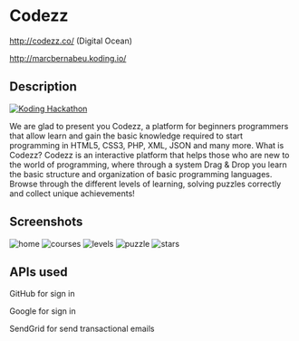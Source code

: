 # Codezz

http://codezz.co/ (Digital Ocean)

http://marcbernabeu.koding.io/

## Description

[![Koding Hackathon](https://github.com/koding/hackathon.submit/raw/master/images/badge.png?raw=true "Koding Hackathon")](https://koding.com/Hackathon)

We are glad to present you Codezz, a platform for beginners programmers that allow learn and gain the basic knowledge required to start programming in HTML5, CSS3, PHP, XML, JSON and many more.
What is Codezz?
Codezz is an interactive platform that helps those who are new to the world of programming, where through a system Drag & Drop you learn the basic structure and organization of basic programming languages.
Browse through the different levels of learning, solving puzzles correctly and collect unique achievements!

## Screenshots

![home](https://cloud.githubusercontent.com/assets/6871312/5335645/b8e1020a-7eae-11e4-876f-aa0cf448dbf4.png)
![courses](https://cloud.githubusercontent.com/assets/6871312/5335655/dda2ed10-7eae-11e4-95e0-b379cfcd42d5.png)
![levels](https://cloud.githubusercontent.com/assets/6871312/5335656/dead76e4-7eae-11e4-8e74-6d5b9dcbdd63.png)
![puzzle](https://cloud.githubusercontent.com/assets/6871312/5335660/fc71d76a-7eae-11e4-8a34-7fbf977d135b.png)
![stars](https://cloud.githubusercontent.com/assets/6871312/5335662/fdc45a52-7eae-11e4-9c8e-d713b9a4e136.png)
## APIs used

GitHub for sign in

Google for sign in

SendGrid for send transactional emails
